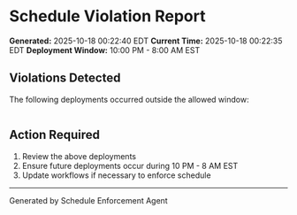 # Schedule Violation Report

**Generated:** 2025-10-18 00:22:40 EDT
**Current Time:** 2025-10-18 00:22:35 EDT
**Deployment Window:** 10:00 PM - 8:00 AM EST

## Violations Detected

The following deployments occurred outside the allowed window:

```

```

## Action Required

1. Review the above deployments
2. Ensure future deployments occur during 10 PM - 8 AM EST
3. Update workflows if necessary to enforce schedule

---

Generated by Schedule Enforcement Agent
